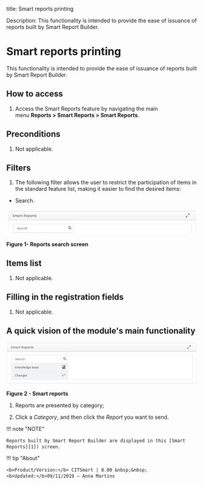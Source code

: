 title: Smart reports printing

Description: This functionality is intended to provide the ease of issuance of
reports built by Smart Report Builder.

# Smart reports printing

This functionality is intended to provide the ease of issuance of reports built
by Smart Report Builder.

How to access
-------------

1.  Access the Smart Reports feature by navigating the main
    menu **Reports > Smart Reports > Smart Reports**.

Preconditions
-------------

1.  Not applicable.

Filters
-------

1.  The following filter allows the user to restrict the participation of items
    in the standard feature list, making it easier to find the desired items:

-   Search.

![figure](images/emit.png)

**Figure 1- Reports search screen**

Items list
----------

1.  Not applicable.

Filling in the registration fields
----------------------------------

1.  Not applicable.

A quick vision of the module's main functionality
-------------------------------------------------

![figure](images/emit-2.png)

**Figure 2 - Smart reports**

1.  Reports are presented by category;

2.  Click a *Category*, and then click the *Report* you want to send.

!!! note "NOTE"

    Reports built by Smart Report Builder are displayed in this [Smart Reports][1]) screen.


!!! tip "About"

    <b>Product/Version:</b> CITSmart | 8.00 &nbsp;&nbsp;
    <b>Updated:</b>09/11/2019 – Anna Martins
    
[1]:/en-us/citsmart-platform-7/additional-features/reports/create/smart-reports/configuration/generate-report.html

